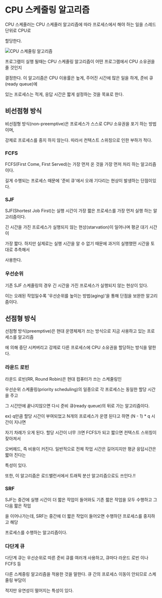 # CPU 스케줄링 알고리즘



CPU 스케줄러는 CPU 스케줄러 알고리즘에 따라 프로세스에서 해야 하는 일을 스레드 단위로 CPU로

할당한다.

![CPU 스케줄링 알고리즘](https://user-images.githubusercontent.com/59475851/212641555-2daef424-71ae-4642-a4d5-2b6319defeab.png)

프로그램이 실행 될때는 CPU 스케줄링 알고리즘이 어떤 프로그램에서 CPU 소유권을 줄 것인지

결정한다. 이 알고리즘은 CPU 이용률은 높게, 주어진 시간에 많은 일을 하게, 준비 큐(ready queue)에

있는 프로세스는 적게, 응답 시간은 짧게 설정하는 것을 목표로 한다.



## 비선점형 방식

비선점형 방식(non-preemptive)은 프로세스가 스스로 CPU 소유권을 포기 하는 방법이며,

강제로 프로세스를 중지 하지 않는다. 따라서 컨텍스트 스위칭으로 인한 부하가 적다.



### FCFS

FCFS(First Come, First Served)는 가장 먼저 온 것을 가장 먼저 처리 하는 알고리즘이다.

길게 수행되는 프로세스 때문에 '준비 큐'에서 오래 기다리는 현상이 발생하는 단점이있다.



### SJF

SJF(Shortest Job First)는 실행 시간이 가장 짧은 프로세스를 가장 먼저 실행 하는 알고리즘이다.

긴 시간을 가진 프로세스가 실행되지 않는 현상(starvation)이 일어나며 평균 대기 시간이

가장 짧다. 하지만 실제로는 실행 시간을 알 수 없기 때문에 과거의 실행했떤 시간을 토대로 추측해서

사용한다.



### 우선순위

기존 SJF 스케줄링의 경우 긴 시간을 가진 프로세스가 실행되지 않는 현상이 있다.

이는 오래된 작업일수록 '우선순위를 높이는 방법(aging)'을 통해 단점을 보완한 알고리즘이다.



## 선점형 방식

선점형 방식(preemptive)은 현대 운영체제가 쓰는 방식으로 지금 사용하고 있는 프로세스를 알고리즘

에 의해 중단 시켜버리고 강제로 다른 프로세스에 CPU 소유권을 할당하는 방식을 말한다.



### 라운드 로빈

라운드 로빈(RR, Round Robin)은 현대 컴퓨터가 쓰는 스케줄링인

우선순위 스케줄링(priority scheduling)의 일종으로 각 프로세스는 동일한 할당 시간을 주고

그 시간안에 끝나지않으면 다시 준비 큐(ready queue)의 뒤로 가는 알고리즘이다.

ex) q만큼 할당 시간이 부여되었고 N개의 프로세스가 운영 된다고 하면 (N - 1) * q 시간이 지나면

자기 차례가 오게 된다. 할당 시간이 너무 크면 FCFS가 되고 짧으면 컨텍스트 스위칭이 잦아져서

오버헤드, 즉 비용이 커진다. 일반적으로 전체 작업 시간은 길어지지만 평균 응답시간은 짧아 진다는

특성이 있다.

또한, 이 알고리즘은 로드밸런서에서 트래픽 분산 알고리즘으로도 쓰인다.!!



### SRF

SJF는 중간에 실행 시간이 더 짧은 작업이 들어와도 기존 짧은 작업을 모두 수행하고 그 다음 짧은 작업

을 이어나가는데, SRF는 중간에 더 짧은 작업이 들어오면 수행하던 프로세스를 중지하고 해당

프로세스를 수행하는 알고리즘이다.



### 다단계 큐

다단계 큐는 우선순위로 따른 준비 큐를 여러개 사용하고, 큐마다 라운드 로빈 이나 FCFS 등

다른 스케중링 알고리즘을 적용한 것을 말한다. 큐 간의 프로세스 이동이 안되므로 스케줄링 부담이

적지만 유연성이 떨어지는 특성이 있다.
